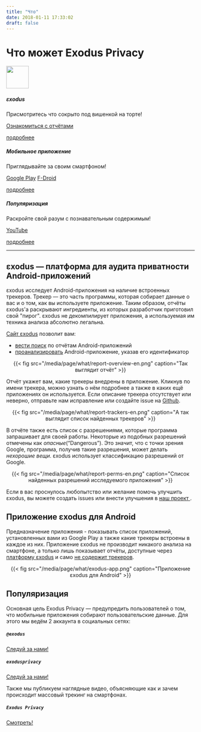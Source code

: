 ```yaml
---
title: "Что"
date: 2018-01-11 17:33:02
draft: false
---
```

# Что может Exodus Privacy

<div class="row">
<div class="col-md-4 text-center">
  <img src="/media/logo/exodus.png" width="60px" class="mt-3 ml-auto mr-auto"/>
  <div class="card-body">
    <h5 class="card-title">εxodus</h5>
    <p class="card-text">Присмотритесь что сокрыто под вишенкой на торте!</p>
    <a href="https://reports.exodus-privacy.eu.org/" class="btn btn-primary">Ознакомиться с отчётами</a>
    <p class="mt-3"><a href="#exodus">подробнее</a></p>
  </div>
</div>
<div class="col-md-4 text-center">
  <i class="fab fa-4x fa-android mt-2 ml-auto mr-auto text-primary"></i>
  <div class="card-body">
    <h5 class="card-title">Мобильное приложение</h5>
    <p class="card-text">Приглядывайте за своим смартфоном!</p>
    <a href="https://play.google.com/store/apps/details?id=org.eu.exodus_privacy.exodusprivacy" class="btn btn-primary">Google Play</a>
    <a href="https://f-droid.org/en/packages/org.eu.exodus_privacy.exodusprivacy/" class="btn btn-primary">F-Droid</a>
    <p class="mt-3"><a href="#android-app">подробнее</a></p>
  </div>
</div>
<div class="col-md-4 text-center">
  <i class="fa fa-4x fa-umbrella-beach mt-2 ml-auto mr-auto text-primary"></i>
  <div class="card-body">
    <h5 class="card-title">Популяризация</h5>
    <p class="card-text">Раскройте свой разум с познавательным содержимым!</p>
    <a href="https://www.youtube.com/channel/UC2bloZZpnRal5tMVuHk0EFQ" class="btn btn-primary">YouTube</a>
    <p class="mt-3"><a href="#videos">подробнее</a></p>
  </div>
</div>
</div>

<hr>

<a name="exodus"></a>

## εxodus — платформа для аудита приватности Android-приложений

εxodus исследует Android-приложения на наличие встроенных трекеров. Трекер — это часть программы, которая собирает данные о вас и о том, как вы используете приложение. Таким образом, отчёты εxodus'а раскрывают ингредиенты, из которых разработчик приготовил свой "пирог". εxodus не декомпилирует приложения, а используемая им техника анализа абсолютно легальна.

[Сайт εxodus](https://reports.exodus-privacy.eu.org/) позволит вам:

* [вести поиск](https://reports.exodus-privacy.eu.org/) по отчётам Android-приложений
* [проанализировать](https://reports.exodus-privacy.eu.org/analysis/submit/) Android-приложение, указав его идентификатор

<center>
{{< fig src="/media/page/what/report-overview-en.png" caption="Так выглядит отчёт" >}}
</center>

Отчёт укажет вам, какие трекеры внедрены в приложение. Кликнув по имени трекера, можно узнать о нём подробнее а также в каких ещё приложениях он используется. Если описание трекера отсутствует или неверно, отправьте нам исправление или создайте issue на [Github](https://github.com/exodus-privacy/).

<center>
{{< fig src="/media/page/what/report-trackers-en.png" caption="А так выглядит список найденных трекеров" >}}
</center>

В отчёте также есть список с разрешениями, которые программа запрашивает для своей работы. Некоторые из подобных разрешений отмечены как *опасные*(“Dangerous”). Это значит, что с точки зрения Google, программа, получив такие разрешения, может делать *нехорошие вещи*. εxodus использует классификацию разрешений от Google.

<center>
{{< fig src="/media/page/what/report-perms-en.png" caption="Список найденных разрешений исследуемого приложения" >}}
</center>

Если в вас проснулось любопытство или желание помочь улучшить εxodus, вы можете создать issues или внести улучшения в <a href="https://github.com/exodus-privacy/">наш проект <i class="fab fa-github"></i></a>.

<a name="android-app"></a>

## Приложение εxodus для Android

Предназначение приложения - показывать список приложений, установленных вами из Google Play а также какие трекеры встроены в каждое из них. Приложение εxodus не производит никакого анализа на смартфоне, а только лишь показывает отчёты, доступные через [платформу εxodus](https://reports.exodus-privacy.eu.org) и само [не содержит трекеров](https://reports.exodus-privacy.eu.org/reports/search/org.eu.exodus_privacy.exodusprivacy).
<center>
{{< fig src="/media/page/what/exodus-app.png" caption="Приложение εxodus для Android" >}}
</center>

<a name="videos"></a>

## Популяризация

Основная цель Exodus Privacy — предупредить пользователей о том, что мобильные приложения собирают пользовательские данные. Для этого мы ведём 2 аккаунта в социальных сетях:
<div class="row justify-content-md-center">
<div class="col-md-4 text-center">
  <i class="fab fa-3x fa-mastodon mt-2 ml-auto mr-auto text-primary"></i>
  <div class="card-body">
    <h5 class="card-title"><code>@exodus</code></h5>
    <a href="https://framapiaf.org/@exodus" class="btn btn-primary">Следуй за нами!</a>
  </div>
</div>
<div class="col-md-4 text-center">
  <i class="fab fa-3x fa-facebook-square mt-2 ml-auto mr-auto text-primary"></i>
  <div class="card-body">
    <h5 class="card-title"><code>exodusprivacy</code></h5>
    <a href="https://facebook.com/exodusprivacy" class="btn btn-primary">Следуй за нами!</a>
  </div>
</div>
</div>

Также мы публикуем наглядные видео, объясняющие как и зачем происходит массовый трекинг на смартфонах.
<div class="row justify-content-md-center">
    <div class="col-md-4 text-center">
        <i class="fab fa-3x fa-youtube-square mt-2 ml-auto mr-auto text-primary"></i>
        <div class="card-body">
            <h5 class="card-title"><code>Exodus Privacy</code></h5>
            <a href="https://www.youtube.com/channel/UC2bloZZpnRal5tMVuHk0EFQ" class="btn btn-primary">Смотреть!</a>
        </div>
    </div>
</div>

